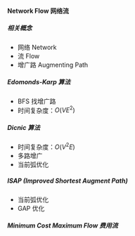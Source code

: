 #### Network Flow 网络流

##### 相关概念

- 网络 Network
- 流 Flow
- 增广路 Augmenting Path

##### Edomonds-Karp 算法

- BFS 找增广路
- 时间复杂度：$O(VE^2)$

##### Dicnic 算法

- 时间复杂度：$O(V^2E)$
- 多路增广
- 当前弧优化

##### ISAP (Improved Shortest Augment Path)

- 当前弧优化
- GAP 优化

##### Minimum Cost Maximum Flow 费用流